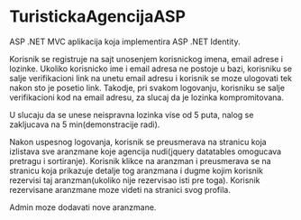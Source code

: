 # TuristickaAgencijaASP

ASP .NET MVC aplikacija koja implementira ASP .NET Identity.

Korisnik se registruje na sajt unosenjem korisnickog imena, email adrese i lozinke. Ukoliko korisnicko ime i email adresa ne postoje u bazi, korisniku se salje verifikacioni link na unetu email adresu i korisnik se moze ulogovati tek nakon sto je posetio link.
Takodje, pri svakom logovanju, korisniku se salje verifikacioni kod na email adresu, za slucaj da je lozinka kompromitovana.

U slucaju da se unese neispravna lozinka vise od 5 puta, nalog se zakljucava na 5 min(demonstracije radi).

Nakon uspesnog logovanja, korisnik se preusmerava na stranicu koja izlistava sve aranzmane koje agencija nudi(jquery datatables omogucava pretragu i sortiranje). Korisnik klikce na aranzman i preusmerava se na stranicu koja prikazuje detalje tog aranzmana i dugme kojim korisnik rezervisi taj aranzman(ukoliko nije rezervisao isti pre toga). Korisnik rezervisane aranzmane moze videti na stranici svog profila.

Admin moze dodavati nove aranzmane.
